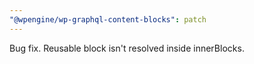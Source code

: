 ```yaml
---
"@wpengine/wp-graphql-content-blocks": patch
---
```


Bug fix. Reusable block isn't resolved inside innerBlocks.
